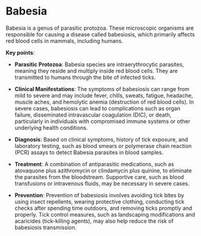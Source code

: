 # Babesia

Babesia is a genus of parasitic protozoa. These microscopic organisms are responsible for causing a disease called babesiosis, which primarily affects red blood cells in mammals, including humans.

**Key points**:

* **Parasitic Protozoa**: Babesia species are intraerythrocytic parasites, meaning they reside and multiply inside red blood cells. They are transmitted to humans through the bite of infected ticks.

* **Clinical Manifestations**: The symptoms of babesiosis can range from mild to severe and may include fever, chills, sweats, fatigue, headache, muscle aches, and hemolytic anemia (destruction of red blood cells). In severe cases, babesiosis can lead to complications such as organ failure, disseminated intravascular coagulation (DIC), or death, particularly in individuals with compromised immune systems or other underlying health conditions.

* **Diagnosis**: Based on clinical symptoms, history of tick exposure, and laboratory testing, such as blood smears or polymerase chain reaction (PCR) assays to detect Babesia parasites in blood samples.

* **Treatment**: A combination of antiparasitic medications, such as atovaquone plus azithromycin or clindamycin plus quinine, to eliminate the parasites from the bloodstream. Supportive care, such as blood transfusions or intravenous fluids, may be necessary in severe cases.

* **Prevention**: Prevention of babesiosis involves avoiding tick bites by using insect repellents, wearing protective clothing, conducting tick checks after spending time outdoors, and removing ticks promptly and properly. Tick control measures, such as landscaping modifications and acaricides (tick-killing agents), may also help reduce the risk of babesiosis transmission.
